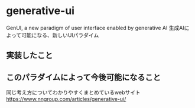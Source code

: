 # generative-ui
GenUI, a new paradigm of user interface enabled by generative AI
生成AIによって可能になる、新しいUIパラダイム

## 実装したこと

## このパラダイムによって今後可能になること

同じ考え方についてわかりやすくまとめているwebサイト
https://www.nngroup.com/articles/generative-ui/
